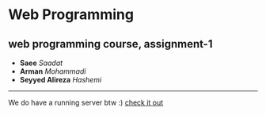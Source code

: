 # Web Programming
## web programming course, assignment-1

- **Saee** _Saadat_
- **Arman** _Mohammadi_
- **Seyyed Alireza** _Hashemi_

---
We do have a running server btw :) 
[check it out](http://185.110.189.218)
